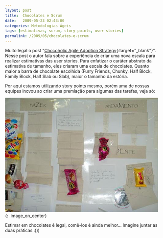 ```yaml
---
layout: post
title:  Chocolates e Scrum
date:   2009-05-23 02:43:00
categories: Metodologias Ágeis
tags: [estimativas, scrum, story points, user stories]
permalink: /2009/05/chocolates-e-scrum
---
```


Muito legal o post "[Chocoholic Agile Adoption Strategy][chocoholic]{:target="_blank"}". Nesse post o autor fala sobre a experiência de criar uma nova escala para realizar estimativas das user stories. Para enfatizar o caráter abstrato da estimativa de tamanho, eles criaram uma escala de chocolates. Quanto maior a barra de chocolate escolhida (Furry Friends, Chunky, Half Block, Family Block, Half Slab ou Slab), maior o tamanho da estória.

Por aqui estamos utilizando story points mesmo, porém uma de nossas equipes inovou ao criar uma premiação para algumas das tarefas, veja só:

![chocolates no taskboard](/assets/images/2009/chocolates-no-taskboard.jpg){: .image_on_center}

Estimar em chocolates é legal, comê-los é ainda melhor... Imagine juntar as duas práticas :)))

[chocoholic]: http://babbleburblebanterbalderdash.blogspot.com/2009/05/chocoholic-agile-adoption-strategy.html